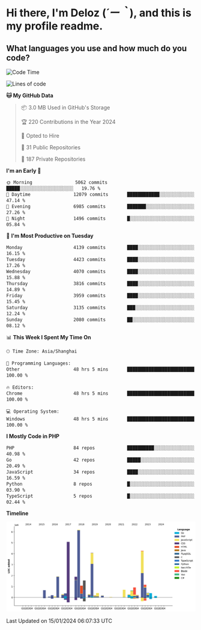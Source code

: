 # **Hi there, I'm Deloz (*´ー｀*), and this is my profile readme.**

## **What languages you use and how much do you code?**

<!--START_SECTION:waka-->
![Code Time](http://img.shields.io/badge/Code%20Time-3%2C182%20hrs%2021%20mins-blue)

![Lines of code](https://img.shields.io/badge/From%20Hello%20World%20I%27ve%20Written-33.4%20million%20lines%20of%20code-blue)

**🐱 My GitHub Data** 

> 📦 3.0 MB Used in GitHub's Storage 
 > 
> 🏆 220 Contributions in the Year 2024
 > 
> 💼 Opted to Hire
 > 
> 📜 31 Public Repositories 
 > 
> 🔑 187 Private Repositories 
 > 
**I'm an Early 🐤** 

```text
🌞 Morning                5062 commits        █████░░░░░░░░░░░░░░░░░░░░   19.76 % 
🌆 Daytime                12079 commits       ████████████░░░░░░░░░░░░░   47.14 % 
🌃 Evening                6985 commits        ███████░░░░░░░░░░░░░░░░░░   27.26 % 
🌙 Night                  1496 commits        █░░░░░░░░░░░░░░░░░░░░░░░░   05.84 % 
```
📅 **I'm Most Productive on Tuesday** 

```text
Monday                   4139 commits        ████░░░░░░░░░░░░░░░░░░░░░   16.15 % 
Tuesday                  4423 commits        ████░░░░░░░░░░░░░░░░░░░░░   17.26 % 
Wednesday                4070 commits        ████░░░░░░░░░░░░░░░░░░░░░   15.88 % 
Thursday                 3816 commits        ████░░░░░░░░░░░░░░░░░░░░░   14.89 % 
Friday                   3959 commits        ████░░░░░░░░░░░░░░░░░░░░░   15.45 % 
Saturday                 3135 commits        ███░░░░░░░░░░░░░░░░░░░░░░   12.24 % 
Sunday                   2080 commits        ██░░░░░░░░░░░░░░░░░░░░░░░   08.12 % 
```


📊 **This Week I Spent My Time On** 

```text
🕑︎ Time Zone: Asia/Shanghai

💬 Programming Languages: 
Other                    48 hrs 5 mins       █████████████████████████   100.00 % 

🔥 Editors: 
Chrome                   48 hrs 5 mins       █████████████████████████   100.00 % 

💻 Operating System: 
Windows                  48 hrs 5 mins       █████████████████████████   100.00 % 
```

**I Mostly Code in PHP** 

```text
PHP                      84 repos            ██████████░░░░░░░░░░░░░░░   40.98 % 
Go                       42 repos            █████░░░░░░░░░░░░░░░░░░░░   20.49 % 
JavaScript               34 repos            ████░░░░░░░░░░░░░░░░░░░░░   16.59 % 
Python                   8 repos             █░░░░░░░░░░░░░░░░░░░░░░░░   03.90 % 
TypeScript               5 repos             █░░░░░░░░░░░░░░░░░░░░░░░░   02.44 % 
```



**Timeline**

![Lines of Code chart](https://raw.githubusercontent.com/deloz/deloz/main/assets/bar_graph.png)


 Last Updated on 15/01/2024 06:07:33 UTC
<!--END_SECTION:waka-->
